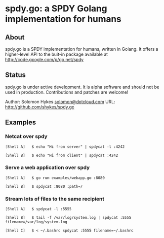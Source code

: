 # spdy.go: a SPDY Golang implementation for humans


## About

spdy.go is a SPDY implementation for humans, written in Golang. It offers a higher-level API to the buit-in package available at http://code.google.com/p/go.net/spdy


## Status

spdy.go is under active development. It is alpha software and should not be used in production. Contributions and patches are welcome!

Author: Solomon Hykes <solomon@dotcloud.com>
URL: http://github.com/shykes/spdy.go


## Examples


### Netcat over spdy

    [Shell A]   $ echo "Hi from server" | spdycat -l :4242

    [Shell B]   $ echo "Hi from client" | spdycat :4242

### Serve a web application over spdy

    [Shell A]   $ go run examples/webapp.go :8080

    [Shell B]   $ spdycat :8080 :path=/


### Stream lots of files to the same recipient

    [Shell A]   $ spdycat -l :5555

    [Shell B]   $ tail -f /var/log/system.log | spdycat :5555 filename=/var/log/system.log

    [Shell C]   $ < ~/.bashrc spdycat :5555 filename=~/.bashrc
